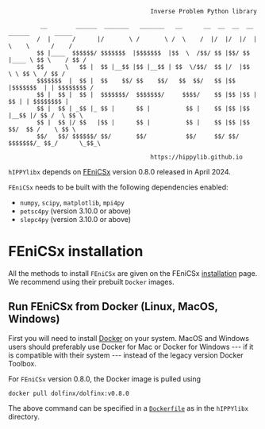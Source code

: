 ```
                                        Inverse Problem Python library
```
```
         __        ______  _______   _______   __      __  __  __  __     ______       _____  
        /  |      /      |/       \ /       \ /  \    /  |/  |/  |/  |    \    \      /    /     
        $$ |____  $$$$$$/ $$$$$$$  |$$$$$$$  |$$  \  /$$/ $$ |$$/ $$ |____ \ $$ \    / $$ /   
        $$      \   $$ |  $$ |__$$ |$$ |__$$ | $$  \/$$/  $$ |/  |$$      \ \ $$ \  / $$ /    
        $$$$$$$  |  $$ |  $$    $$/ $$    $$/   $$  $$/   $$ |$$ |$$$$$$$  | | $$$$$$$$ /     
        $$ |  $$ |  $$ |  $$$$$$$/  $$$$$$$/     $$$$/    $$ |$$ |$$ |  $$ | | $$$$$$$$ |     
        $$ |  $$ | _$$ |_ $$ |      $$ |          $$ |    $$ |$$ |$$ |__$$ |/ $$ /  \ $$ \    
        $$ |  $$ |/ $$   |$$ |      $$ |          $$ |    $$ |$$ |$$    $$/  $$ /    \ $$ \   
        $$/   $$/ $$$$$$/ $$/       $$/           $$/     $$/ $$/ $$$$$$$/_ $$_/      \_$$_\  

```
```
                                        https://hippylib.github.io
```

`hIPPYlibx` depends on [FEniCSx](https://fenicsproject.org/) version 0.8.0 released in April 2024.

`FEniCSx` needs to be built with the following dependencies enabled:
* `numpy`, `scipy`, `matplotlib`, `mpi4py`
* `petsc4py` (version 3.10.0 or above)
* `slepc4py` (version 3.10.0 or above)

# FEniCSx installation
All the  methods to install `FEniCSx` are given on the FEniCSx [installation](https://github.com/FEniCS/dolfinx#installation) page.
We recommend using their prebuilt `Docker` images.
## Run FEniCSx from Docker (Linux, MacOS, Windows)
First you will need to install [Docker](https://www.docker.com/) on your system. MacOS and Windows users should preferably use Docker for Mac or Docker for Windows --- if it is compatible with their system --- instead of the legacy version Docker Toolbox.

For `FEniCSx` version 0.8.0, the Docker image is pulled using 
```
docker pull dolfinx/dolfinx:v0.8.0
```
The above command can be specified in a [`Dockerfile`](https://github.com/hippylib/hippylibx/blob/main/Dockerfile) as in the `hIPPYlibx` directory.

